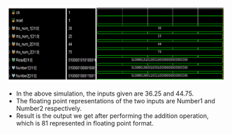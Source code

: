 ![Description for result1](Addition.png)

- In the above simulation, the inputs given are 36.25
and 44.75.
- The floating point representations of the two
inputs are Number1 and Number2 respectively.
- Result is the output we get after performing the
addition operation, which is 81 represented in
floating point format.

